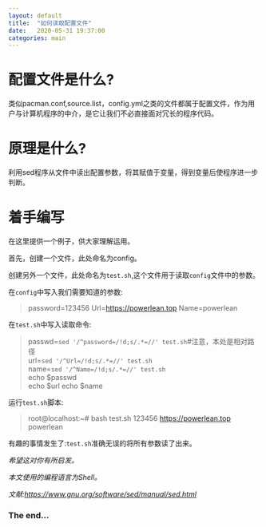 ```yaml
---
layout: default
title:  "如何读取配置文件"
date:   2020-05-31 19:37:00
categories: main
---
```

# 配置文件是什么?

类似pacman.conf,source.list，config.yml之类的文件都属于配置文件，作为用户与计算机程序的中介，是它让我们不必直接面对冗长的程序代码。

# 原理是什么?

利用sed程序从文件中读出配置参数，将其赋值于变量，得到变量后使程序进一步判断。

# 着手编写

在这里提供一个例子，供大家理解运用。

首先，创建一个文件，此处命名为config。

创建另外一个文件，此处命名为`test.sh`,这个文件用于读取`config`文件中的参数。

在`config`中写入我们需要知道的参数:

> password=123456
> Url=https://powerlean.top
> Name=powerlean

在`test.sh`中写入读取命令:

> passwd=`sed '/^password=/!d;s/.*=//' test.sh`#注意，本处是相对路径  
> url=`sed '/^Url=/!d;s/.*=//' test.sh`  
> name=`sed '/^Name=/!d;s/.*=//' test.sh`  
> echo $passwd  
> echo $url 
> echo $name

运行`test.sh`脚本:

> root@localhost:~# bash test.sh
> 123456
> https://powerlean.top
> powerlean 

有趣的事情发生了:`test.sh`准确无误的将所有参数读了出来。

*希望这对你有所启发。*

*本文使用的编程语言为Shell。*

*文献:https://www.gnu.org/software/sed/manual/sed.html*

### The end...
